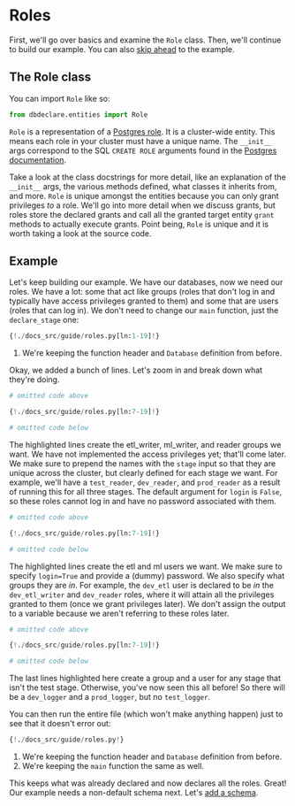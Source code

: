 # Roles

First, we'll go over basics and examine the `Role` class. Then, we'll continue to build our example.
You can also [skip ahead](#example) to the example.

## The Role class

You can import `Role` like so:

```Python
from dbdeclare.entities import Role
```

`Role` is a representation of a [Postgres role](https://www.postgresql.org/docs/current/database-roles.html).
It is a cluster-wide entity. This means each role in your cluster must have a unique name. The `__init__` args
correspond to the SQL `CREATE ROLE` arguments found in the [Postgres documentation](https://www.postgresql.org/docs/current/sql-createrole.html).

Take a look at the class docstrings for more detail, like an explanation of the `__init__` args, the various methods
defined, what classes it inherits from, and more. `Role` is unique amongst the entities because you can only grant
privileges _to_ a role. We'll go into more detail when we discuss grants, but roles store the declared grants and call
all the granted target entity `grant` methods to actually execute grants. Point being, `Role` is unique and it
is worth taking a look at the source code.

## Example

Let's keep building our example. We have our databases, now we need our roles. We have a lot: some that act
like groups (roles that don't log in and typically have access privileges granted to them) and some that are
users (roles that can log in). We don't need to change our `main` function, just the `declare_stage` one:

```Python
{!./docs_src/guide/roles.py[ln:1-19]!}
```

1. We're keeping the function header and `Database` definition from before.

Okay, we added a bunch of lines. Let's zoom in and break down what they're doing.

```Python hl_lines="4-6"
# omitted code above

{!./docs_src/guide/roles.py[ln:7-19]!}

# omitted code below
```
The highlighted lines create the etl_writer, ml_writer, and reader groups we want. We have not implemented
the access privileges yet; that'll come later. We make sure to prepend the names with the `stage` input so
that they are unique across the cluster, but clearly defined for each stage we want. For example, we'll have a
`test_reader`, `dev_reader`, and `prod_reader` as a result of running this for all three stages. The default
argument for `login` is `False`, so these roles cannot log in and have no password associated with them.

```Python hl_lines="9-10"
# omitted code above

{!./docs_src/guide/roles.py[ln:7-19]!}

# omitted code below
```

The highlighted lines create the etl and ml users we want. We make sure to specify `login=True` and provide
a (dummy) password. We also specify what groups they are _in_. For example, the `dev_etl` user is declared
to be _in_ the `dev_etl_writer` and `dev_reader` roles, where it will attain all the privileges granted to
them (once we grant privileges later). We don't assign the output to a variable because we aren't referring
to these roles later.

```Python hl_lines="13-15"
# omitted code above

{!./docs_src/guide/roles.py[ln:7-19]!}

# omitted code below
```

The last lines highlighted here create a group and a user for any stage that isn't the test stage. Otherwise,
you've now seen this all before! So there will be a `dev_logger` and a `prod_logger`, but no `test_logger`.

You can then run the entire file (which won't make anything happen) just to see that it doesn't error out:

```Python
{!./docs_src/guide/roles.py!}
```

1. We're keeping the function header and `Database` definition from before.
2. We're keeping the `main` function the same as well.

This keeps what was already declared and now declares all the roles. Great! Our example needs a non-default
schema next. Let's [add a schema](/guide/schemas).